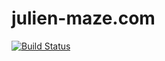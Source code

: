 julien-maze.com
===============
[![Build Status](https://travis-ci.org/djorak/julien-maze.com.svg)](https://travis-ci.org/djorak/julien-maze.com)
